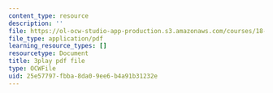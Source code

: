 ```yaml
---
content_type: resource
description: ''
file: https://ol-ocw-studio-app-production.s3.amazonaws.com/courses/18-065-matrix-methods-in-data-analysis-signal-processing-and-machine-learning-spring-2018/25e57797fbba8da09ee6b4a91b31232e_NcPUI7aPFhA.pdf
file_type: application/pdf
learning_resource_types: []
resourcetype: Document
title: 3play pdf file
type: OCWFile
uid: 25e57797-fbba-8da0-9ee6-b4a91b31232e
---
```

